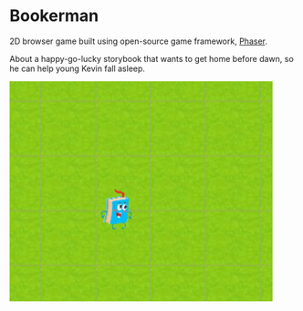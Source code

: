 # Bookerman
2D browser game built using open-source game framework, [Phaser](http://phaser.io).

About a happy-go-lucky storybook that wants to get home before dawn, so he can help young Kevin fall asleep.

![Screenshot](images/screenshot.PNG)


